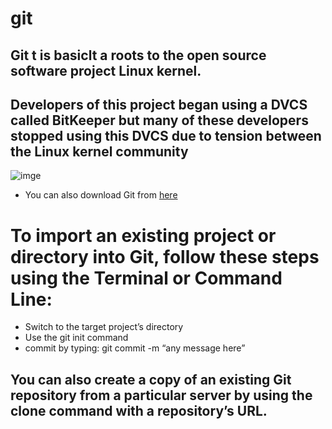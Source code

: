 # git
## Git t is basiclt a roots to the open source software project Linux kernel. 
## Developers of this project began using a DVCS called BitKeeper but many of these developers stopped using this DVCS due to tension between the Linux kernel community 
![imge](https://www.stanleyulili.com/assets/images/posts/2019-08-13-install-git-bash/featured-image.jpg)
* You can also download Git from [here](http://windows.github.com)
# To import an existing project or directory into Git, follow these steps using the Terminal or Command Line:
* Switch to the target project’s directory
* Use the git init command
* commit by typing: git commit -m “any message here”
## You can also create a copy of an existing Git repository from a particular server by using the clone command with a repository’s URL.
